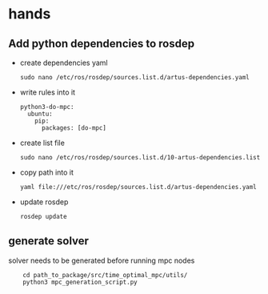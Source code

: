 # hands


## Add python dependencies to rosdep

- create dependencies yaml
  
      sudo nano /etc/ros/rosdep/sources.list.d/artus-dependencies.yaml

- write rules into it

      python3-do-mpc:
        ubuntu:
          pip:
            packages: [do-mpc]

- create list file

      sudo nano /etc/ros/rosdep/sources.list.d/10-artus-dependencies.list

- copy path into it

      yaml file:///etc/ros/rosdep/sources.list.d/artus-dependencies.yaml

- update rosdep

      rosdep update

## generate solver
solver needs to be generated before running mpc nodes

        cd path_to_package/src/time_optimal_mpc/utils/
        python3 mpc_generation_script.py